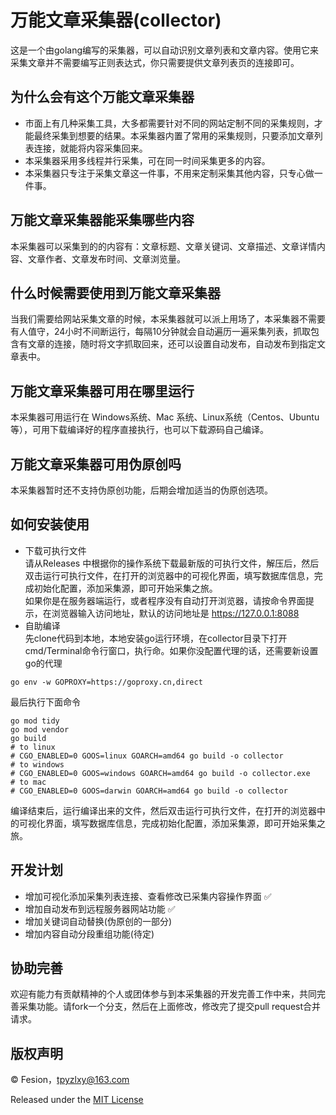 # 万能文章采集器(collector)
这是一个由golang编写的采集器，可以自动识别文章列表和文章内容。使用它来采集文章并不需要编写正则表达式，你只需要提供文章列表页的连接即可。

## 为什么会有这个万能文章采集器
* 市面上有几种采集工具，大多都需要针对不同的网站定制不同的采集规则，才能最终采集到想要的结果。本采集器内置了常用的采集规则，只要添加文章列表连接，就能将内容采集回来。
* 本采集器采用多线程并行采集，可在同一时间采集更多的内容。
* 本采集器只专注于采集文章这一件事，不用来定制采集其他内容，只专心做一件事。

## 万能文章采集器能采集哪些内容
本采集器可以采集到的的内容有：文章标题、文章关键词、文章描述、文章详情内容、文章作者、文章发布时间、文章浏览量。

## 什么时候需要使用到万能文章采集器
当我们需要给网站采集文章的时候，本采集器就可以派上用场了，本采集器不需要有人值守，24小时不间断运行，每隔10分钟就会自动遍历一遍采集列表，抓取包含有文章的连接，随时将文字抓取回来，还可以设置自动发布，自动发布到指定文章表中。

## 万能文章采集器可用在哪里运行
本采集器可用运行在 Windows系统、Mac 系统、Linux系统（Centos、Ubuntu等），可用下载编译好的程序直接执行，也可以下载源码自己编译。

## 万能文章采集器可用伪原创吗
本采集器暂时还不支持伪原创功能，后期会增加适当的伪原创选项。

## 如何安装使用
* 下载可执行文件  
  请从Releases 中根据你的操作系统下载最新版的可执行文件，解压后，然后双击运行可执行文件，在打开的浏览器中的可视化界面，填写数据库信息，完成初始化配置，添加采集源，即可开始采集之旅。  
  如果你是在服务器端运行，或者程序没有自动打开浏览器，请按命令界面提示，在浏览器输入访问地址，默认的访问地址是 https://127.0.0.1:8088
* 自助编译  
  先clone代码到本地，本地安装go运行环境，在collector目录下打开cmd/Terminal命令行窗口，执行命。如果你没配置代理的话，还需要新设置go的代理
```shell script
go env -w GOPROXY=https://goproxy.cn,direct
```
  最后执行下面命令  
```shell script
go mod tidy
go mod vendor
go build
# to linux 
# CGO_ENABLED=0 GOOS=linux GOARCH=amd64 go build -o collector
# to windows
# CGO_ENABLED=0 GOOS=windows GOARCH=amd64 go build -o collector.exe
# to mac
# CGO_ENABLED=0 GOOS=darwin GOARCH=amd64 go build -o collector
```
编译结束后，运行编译出来的文件，然后双击运行可执行文件，在打开的浏览器中的可视化界面，填写数据库信息，完成初始化配置，添加采集源，即可开始采集之旅。

## 开发计划
* 增加可视化添加采集列表连接、查看修改已采集内容操作界面 ✅
* 增加自动发布到远程服务器网站功能 ✅
* 增加关键词自动替换(伪原创的一部分)
* 增加内容自动分段重组功能(待定)

## 协助完善
欢迎有能力有贡献精神的个人或团体参与到本采集器的开发完善工作中来，共同完善采集功能。请fork一个分支，然后在上面修改，修改完了提交pull request合并请求。

## 版权声明
© Fesion，tpyzlxy@163.com

Released under the [MIT License](https://github.com/fesiong/collector/blob/master/License)